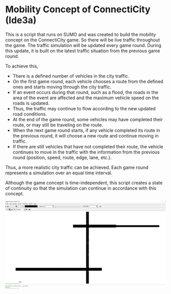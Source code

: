 # Mobility Concept of ConnectiCity (**Ide3a**)
This is a script that runs on SUMO and was created to build the mobility concept on the ConnectiCity game. So there will be live traffic throughout the game. The traffic simulation will be updated every game round. During this update, it is built on the latest traffic situation from the previous game round.

To achieve this, 
- There is a defined number of vehicles in the city traffic.
- On the first game round, each vehicle chooses a route from the defined ones and starts moving through the city traffic.
- If an event occurs during that round, such as a flood, the roads in the area of the event are affected and the maximum vehicle speed on the roads is updated. 
- Thus, the traffic may continue to flow according to the new updated road conditions. 
- At the end of the game round, some vehicles may have completed their route, or may still be traveling on the route.
- When the next game round starts, if any vehicle completed its route in the previous round, it will choose a new route and continue moving in traffic.
- If there are still vehicles that have not completed their route, the vehicle continues to move in the traffic with the information from the previous round (position, speed, route, edge, lane, etc.). 

Thus, a more realistic city traffic can be achieved. Each game round represents a simulation over an equal time interval. 

Although the game concept is time-independent, this script creates a state of continuity so that the simulation can continue in accordance with this concept.

![Simulation Screenshot 1](pics/sim01.jpg "Simulation Screenshot 1")